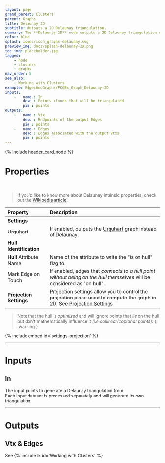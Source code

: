 ```yaml
---
layout: page
grand_parent: Clusters
parent: Graphs
title: Delaunay 2D
subtitle: Outputs a 2D Delaunay triangulation.
summary: The **Delaunay 2D** node outputs a 2D Delaunay triangulation with options like Urquhart graph, hull identification, and projection settings.
color: blue
splash: icons/icon_graphs-delaunay.svg
preview_img: docs/splash-delaunay-2D.png
toc_img: placeholder.jpg
tagged: 
    - node
    - clusters
    - graphs
nav_order: 5
see_also:
    - Working with Clusters
example: EdgesAndGraphs/PCGEx_Graph_Delaunay-2D
inputs:
    -   name : In
        desc : Points clouds that will be triangulated
        pin : points
outputs:
    -   name : Vtx
        desc : Endpoints of the output Edges
        pin : points
    -   name : Edges
        desc : Edges associated with the output Vtxs
        pin : points
---
```


{% include header_card_node %}

# Properties
<br>

> If you'd like to know more about Delaunay intrinsic properties, check out the [Wikipedia article](https://en.wikipedia.org/wiki/Delaunay_triangulation)!

| Property       | Description          |
|:-------------|:------------------|
|**Settings**||
| Urquhart           | If enabled, outputs the [Urquhart](https://en.wikipedia.org/wiki/Urquhart_graph) graph instead of Delaunay.  |
|**Hull Identification**||
| **Hull** Attribute Name           | Name of the attribute to write the "is on hull" flag to. |
| Mark Edge on Touch           | If enabled, edges that *connects to a hull point without being on the hull themselves* will be considered as "on hull". |
|**Projection Settings**| Projection settings allow you to control the projection plane used to compute the graph in 2D. See [Projection Settings](#settings-projection)|

> Note that the hull is *optimized* and will ignore points that *lie* on the hull but don't mathematically influence it *(i.e collinear/coplanar points)*.
{: .warning }

{% include embed id='settings-projection' %}

---
# Inputs
## In
The input points to generate a Delaunay triangulation from.  
Each input dataset is processed separately and will generate its own triangulation.

---
# Outputs
## Vtx & Edges
See {% include lk id='Working with Clusters' %}